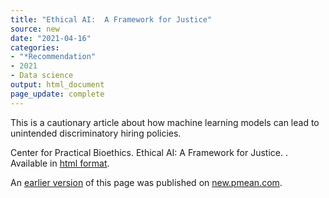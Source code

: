 ```yaml
---
title: "Ethical AI:  A Framework for Justice"
source: new
date: "2021-04-16"
categories:
- "*Recommendation"
- 2021
- Data science
output: html_document
page_update: complete
---
```


This is a cautionary article about how machine learning models can lead to unintended discriminatory hiring policies.

<!--more-->

Center for Practical Bioethics. Ethical AI:  A Framework for Justice. . Available in [html format](https://www.practicalbioethics.org/programs/artificial-intelligence.html).

An [earlier version][sim2] of this page was published on [new.pmean.com][sim1].

[sim1]: http://new.pmean.com
[sim2]: http://new.pmean.com/ethical-ai/
